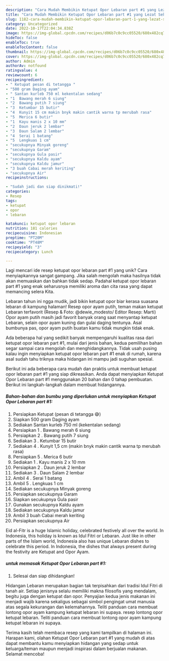 ```yaml
---
description: "Cara Mudah Membikin Ketupat Opor Lebaran part #1 yang Lezat Sekali"
title: "Cara Mudah Membikin Ketupat Opor Lebaran part #1 yang Lezat Sekali"
slug: 1182-cara-mudah-membikin-ketupat-opor-lebaran-part-1-yang-lezat-sekali
category: Uncategorized
date: 2022-10-17T22:04:34.838Z
image: https://img-global.cpcdn.com/recipes/d06b7c0c9cc05520/680x482cq70/ketupat-opor-lebaran-part-1-foto-resep-utama.jpg
hideToc: false
enableToc: true
enableTocContent: false
thumbnail: https://img-global.cpcdn.com/recipes/d06b7c0c9cc05520/680x482cq70/ketupat-opor-lebaran-part-1-foto-resep-utama.jpg
cover: https://img-global.cpcdn.com/recipes/d06b7c0c9cc05520/680x482cq70/ketupat-opor-lebaran-part-1-foto-resep-utama.jpg
author: Admin
authorAv: notfound
ratingvalue: 4
reviewcount: 6
recipeingredient:
- " Ketupat pesan di tetangga "
- "500 gram Daging ayam"
- " Santan kurleb 750 ml kekentalan sedang"
- "1  Bawang merah 6 siung"
- "2  Bawang putih 7 siung"
- "3  Ketumbar 15 butir"
- "4  Kunyit 15 cm makin bnyk makin cantik warna tp merubah rasa"
- "5  Merica 6 butir"
- "1  Kayu manis 2 x 10 mm"
- "2  Daun jeruk 2 lembar"
- "3  Daun Salam 2 lembar"
- "4  Serai 1 batang"
- "5  Lengkuas 1 cm"
- "secukupnya Minyak goreng"
- "secukupnya Garam"
- "secukupnya Gula pasir"
- "secukupnya Kaldu ayam"
- "secukupnya Kaldu jamur"
- "3 buah Cabai merah keriting"
- "secukupnya Air"
recipeinstructions:

- "Sudah jadi dan siap dinikmati!"
categories:
- Resep
tags:
- ketupat
- opor
- lebaran

katakunci: ketupat opor lebaran 
nutrition: 181 calories
recipecuisine: Indonesian
preptime: "PT20M"
cooktime: "PT48M"
recipeyield: "3"
recipecategory: Lunch

---
```





Lagi mencari ide resep ketupat opor lebaran part #1 yang unik? Cara menyiapkannya sangat gampang. Jika salah mengolah maka hasilnya tidak akan memuaskan dan bahkan tidak sedap. Padahal ketupat opor lebaran part #1 yang enak seharusnya memiliki aroma dan cita rasa yang dapat memancing selera Kita.





Lebaran tahun ini ngga mudik, jadi bikin ketupat opor biar kerasa suasana lebaran di kampung halaman! Resep opor ayam putih, teman makan ketupat Lebaran terfavorit (Resep &amp; Foto: @dewie_modesto/ Editor Resep: Marti) Opor ayam putih masih jadi favorit banyak orang saat menyantap ketupat Lebaran, selain opor ayam kuning dan gulai daging tentunya. Asal bumbunya pas, opor ayam putih buatan kamu tidak mungkin tidak enak.

Ada beberapa hal yang sedikit banyak mempengaruhi kualitas rasa dari ketupat opor lebaran part #1, mulai dari jenis bahan, kedua pemilihan bahan segar sampai cara mengolah dan menghidangkannya. Tidak usah pusing kalau ingin menyiapkan ketupat opor lebaran part #1 enak di rumah, karena asal sudah tahu triknya maka hidangan ini mampu jadi suguhan spesial.






Berikut ini ada beberapa cara mudah dan praktis untuk membuat ketupat opor lebaran part #1 yang siap dikreasikan. Anda dapat menyiapkan Ketupat Opor Lebaran part #1 menggunakan 20 bahan dan 0 tahap pembuatan. Berikut ini langkah-langkah dalam membuat hidangannya.

<!--inarticleads1-->

##### Bahan-bahan dan bumbu yang diperlukan untuk menyiapkan Ketupat Opor Lebaran part #1:

1. Persiapkan  Ketupat (pesan di tetangga 😅)
1. Siapkan 500 gram Daging ayam
1. Sediakan  Santan kurleb 750 ml (kekentalan sedang)
1. Persiapkan 1 . Bawang merah 6 siung
1. Persiapkan 2 . Bawang putih 7 siung
1. Sediakan 3 . Ketumbar 15 butir
1. Sediakan 4 . Kunyit 1,5 cm (makin bnyk makin cantik warna tp merubah rasa)
1. Persiapkan 5 . Merica 6 butir
1. Sediakan 1 . Kayu manis 2 x 10 mm
1. Persiapkan 2 . Daun jeruk 2 lembar
1. Sediakan 3 . Daun Salam 2 lembar
1. Ambil 4 . Serai 1 batang
1. Ambil 5 . Lengkuas 1 cm
1. Sediakan secukupnya Minyak goreng
1. Persiapkan secukupnya Garam
1. Siapkan secukupnya Gula pasir
1. Gunakan secukupnya Kaldu ayam
1. Sediakan secukupnya Kaldu jamur
1. Ambil 3 buah Cabai merah keriting
1. Persiapkan secukupnya Air


Eid al-Fitr is a huge Islamic holiday, celebrated festively all over the world. In Indonesia, this holiday is known as Idul Fitri or Lebaran. Just like in other parts of the Islam world, Indonesia also has unique Lebaran dishes to celebrate this period. In Indonesia, the dishes that always present during the festivity are Ketupat and Opor Ayam. 

<!--inarticleads2-->

#####  untuk memasak Ketupat Opor Lebaran part #1:


1. Selesai dan siap dihidangkan!

Hidangan Lebaran merupakan bagian tak terpisahkan dari tradisi Idul Fitri di tanah air. Setiap jenisnya selalu memiliki makna filosofis yang mendalam, begitu juga dengan ketupat dan opor. Penyajian kedua jenis makanan ini menjadi wajib karena sekaligus sebagai simbol pengingat umat manusia atas segala kekurangan dan kelemahannya. Teliti panduan cara membuat lontong opor ayam kampung ketupat lebaran ini supaya. resep lontong opor ketupat lebaran. Teliti panduan cara membuat lontong opor ayam kampung ketupat lebaran ini supaya. 

Terima kasih telah membaca resep yang kami tampilkan di halaman ini. Harapan kami, olahan Ketupat Opor Lebaran part #1 yang mudah di atas dapat membantu kamu menyiapkan hidangan yang sedap untuk keluarga/teman maupun menjadi inspirasi dalam berjualan makanan. Selamat mencoba!
